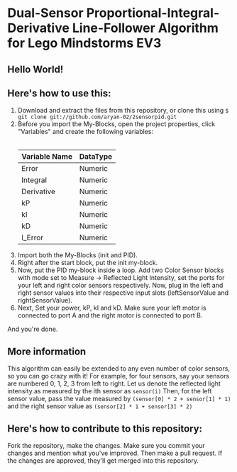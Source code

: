 # Dual-Sensor Proportional-Integral-Derivative Line-Follower Algorithm for Lego Mindstorms EV3

## Hello World!

## Here's how to use this:

<ol>
	<li>Download and extract the files from this repository, or clone this using <code>$ git clone git://github.com/aryan-02/2sensorpid.git</code>
	</li>
	<li>
		Before you import the My-Blocks, open the project properties, click "Variables" and create the following variables:<br><br>
		<table>
			<thead><tr><th>Variable Name</th><th>DataType</th></tr></thead>
			<tr><td>Error</td><td>Numeric</td></tr>
			<tr><td>Integral</td><td>Numeric</td></tr>
			<tr><td>Derivative</td><td>Numeric</td></tr>
			<tr><td>kP</td><td>Numeric</td></tr>
			<tr><td>kI</td><td>Numeric</td></tr>
			<tr><td>kD</td><td>Numeric</td></tr>
			<tr><td>l_Error</td><td>Numeric</td></tr>
		</table>
	</li>
	<li>
		Import both the My-Blocks (init and PID).
	</li>
	<li>
		Right after the start block, put the init my-block.
	</li>
	<li>
		Now, put the PID my-block inside a loop. Add two Color Sensor blocks with mode set to Measure -> Reflected Light Intensity, set the ports for your left and right color sensors respectively. Now, plug in the left and right sensor values into their respective input slots (leftSensorValue and rightSensorValue).
	</li>
	<li>
	Next, Set your power, kP, kI and kD. Make sure your left motor is connected to port A and the right motor is connected to port B.
	</li>
</ol>

And you're done.

## More information

This algorithm can easily be extended to any even number of color sensors, so you can go crazy with it! For example, for four sensors, say your sensors are numbered 0, 1, 2, 3 from left to right. Let us denote the reflected light intensity as measured by the ith sensor as ``sensor(i)`` Then, for the left sensor value, pass the value measured by ``(sensor[0] * 2 + sensor[1] * 1)`` and the right sensor value as ``(sensor[2] * 1 + sensor[3] * 2)``

## Here's how to contribute to this repository:

Fork the repository, make the changes. Make sure you commit your changes and mention what you've improved. Then make a pull request. If the changes are approved, they'll get merged into this repository.
